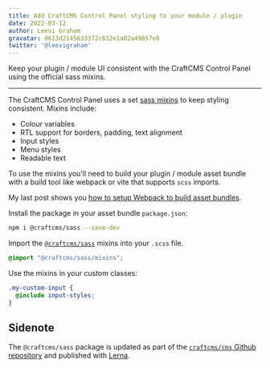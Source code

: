 ```yaml
---
title: Add CraftCMS Control Panel styling to your module / plugin
date: 2022-03-12
author: Leevi Graham
gravatar: d613d2145633372c632e1a02a49657e0
twitter: '@leevigraham'
---
```


Keep your plugin / module UI consistent with the CraftCMS Control Panel using the official sass mixins.

---

The CraftCMS Control Panel uses a set [sass mixins](https://github.com/craftcms/sass/blob/main/_mixins.scss)
to keep styling consistent. Mixins include:

* Colour variables
* RTL support for borders, padding, text alignment
* Input styles
* Menu styles
* Readable text

To use the mixins you'll need to build your plugin / module
asset bundle with a build tool like webpack or vite that supports `scss` imports.

My last post shows you [how to setup Webpack to build asset bundles](/posts/webpack-hot-module-reloading-craftcms-assetbundles.html).

Install the package in your asset bundle `package.json`:

```bash
npm i @craftcms/sass --save-dev
```

Import the [`@craftcms/sass`](https://www.npmjs.com/package/@craftcms/sass)
mixins into your `.scss` file.

```scss
@import "@craftcms/sass/mixins";
```

Use the mixins in your custom classes:

```scss
.my-custom-input {
  @include input-styles;
}
```

## Sidenote

The `@craftcms/sass` package is updated as part of the 
[`craftcms/cms` Github repository](https://github.com/craftcms/cms/tree/develop/packages/craftcms-sass) 
and published with [Lerna](https://github.com/lerna/lerna).
